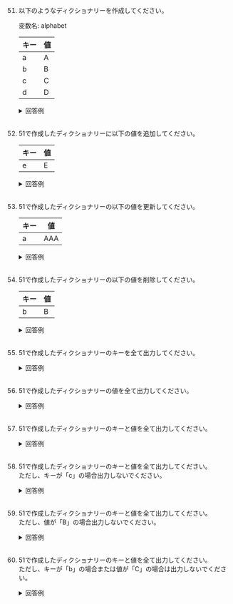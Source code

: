 51. 以下のようなディクショナリーを作成してください。  

	変数名: alphabet
	
	|キー|値|
	|---|---|
	|a|A|
	|b|B|
	|c|C|
	|d|D|

	<details><summary>回答例</summary><div>
		
	```
	var alphabet = ["a": "A", "b": "B", "c": "C", "d": "D"]
	```
		
	</div></details>
	

	<br>
	
52. 51で作成したディクショナリーに以下の値を追加してください。  
	
	|キー|値|
	|---|---|
	|e|E|

	<details><summary>回答例</summary><div>
		
	```
	alphabet.updateValue("E", forKey: "e")
	```
		
	</div></details>
	

	<br>
	
	
53. 51で作成したディクショナリーの以下の値を更新してください。  
	
	|キー|値|
	|---|---|
	|a|AAA|

	<details><summary>回答例</summary><div>
		
	```
	alphabet.updateValue("AAA", forKey: "a")
	```
		
	</div></details>
	

	<br>
	
54. 51で作成したディクショナリーの以下の値を削除してください。  
	
	|キー|値|
	|---|---|
	|b|B|

	<details><summary>回答例</summary><div>
		
	```
	alphabet.removeValue(forKey: "b")
	```
		
	</div></details>
	

	<br>
	
55. 51で作成したディクショナリーのキーを全て出力してください。 

	<details><summary>回答例</summary><div>
		
	```
	for (key, value) in alphabet {
	    print("キー：\(key)")
	}
	```
		
	</div></details>
	

	<br>
	

	
56. 51で作成したディクショナリーの値を全て出力してください。   

	<details><summary>回答例</summary><div>
		
	```
	for (key, value) in alphabet {
	    print("値:\(value)")
	}
	```
		
	</div></details>
	

	<br>
	
57. 51で作成したディクショナリーのキーと値を全て出力してください。   

	<details><summary>回答例</summary><div>
		
	```
	for (key, value) in alphabet {
	    print("キー：\(key), 値:\(value)")
	}
	```
		
	</div></details>
	

	<br>
	
58. 51で作成したディクショナリーのキーと値を全て出力してください。   
ただし、キーが「c」の場合出力しないでください。

	<details><summary>回答例</summary><div>
		
	```
	for (key, value) in alphabet {
	    if key != "c" {
	        print("キー：\(key), 値:\(value)")
	    }
	}
	```
		
	</div></details>
	

	<br>

59. 51で作成したディクショナリーのキーと値を全て出力してください。   
ただし、値が「B」の場合出力しないでください。

	<details><summary>回答例</summary><div>
		
	```
	for (key, value) in alphabet {
	    if value != "B" {
	        print("キー：\(key), 値:\(value)")
	    }
	}
	```
		
	</div></details>
	

	<br>
	
60. 51で作成したディクショナリーのキーと値を全て出力してください。   
ただし、キーが「b」の場合または値が「C」の場合は出力しないでください。

	<details><summary>回答例</summary><div>
		
	```
	for (key, value) in alphabet {
	    if key != "b" || value != "C" {
	        print("キー：\(key), 値:\(value)")
	    }
	}
	```
		
	</div></details>
	

	<br>
